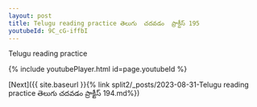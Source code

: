 ```yaml
---
layout: post
title: Telugu reading practice తెలుగు  చదవడం  ప్రాక్టీస్ 195
youtubeId: 9C_cG-iffbI
---
```

 
 
Telugu reading practice
 
 
 
 
 


{% include youtubePlayer.html id=page.youtubeId %}
 
[Next]({{ site.baseurl }}{% link  split2/_posts/2023-08-31-Telugu reading practice తెలుగు  చదవడం  ప్రాక్టీస్ 194.md%})
 
